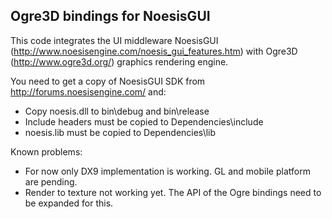 Ogre3D bindings for NoesisGUI
-----------------------------

This code integrates the UI middleware NoesisGUI (http://www.noesisengine.com/noesis_gui_features.htm) with Ogre3D (http://www.ogre3d.org/) graphics rendering engine.

You need to get a copy of NoesisGUI SDK from http://forums.noesisengine.com/ and:

* Copy noesis.dll to bin\debug and bin\release
* Include headers must be copied to Dependencies\include
* noesis.lib must be copied to Dependencies\lib

Known problems:

* For now only DX9 implementation is working. GL and mobile platform are pending.
* Render to texture not working yet. The API of the Ogre bindings need to be expanded for this.
